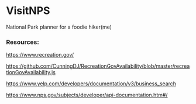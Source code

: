 # VisitNPS
National Park planner for a foodie hiker(me)

### Resources:
https://www.recreation.gov/

https://github.com/CunningDJ/RecreationGovAvailability/blob/master/recreationGovAvailability.js

https://www.yelp.com/developers/documentation/v3/business_search

https://www.nps.gov/subjects/developer/api-documentation.htm#/



